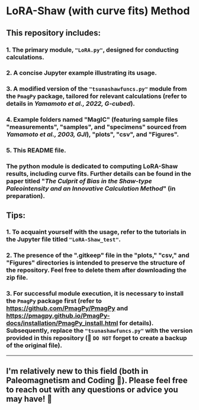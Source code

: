 # LoRA-Shaw (with curve fits) Method

## This repository includes:

### 1. The primary module, `"LoRA.py"`, designed for conducting calculations.
### 2. A concise Jupyter example illustrating its usage.
### 3. A modified version of the `"tsunashawfuncs.py"` module from the `PmagPy` package, tailored for relevant calculations (refer to details in *Yamamoto et al., 2022, G-cubed*).
### 4. Example folders named "MagIC" (featuring sample files "measurements", "samples", and "specimens" sourced from *Yamamoto et al., 2003, GJI*), "plots", "csv", and "Figures".
### 5. This README file.

### The python module is dedicated to computing LoRA-Shaw results, including curve fits. Further details can be found in the paper titled "*The Culprit of Bias in the Shaw-type Paleointensity and an Innovative Calculation Method*" (in preparation).

## Tips:

### 1. To acquaint yourself with the usage, refer to the tutorials in the Jupyter file titled `"LoRA-Shaw_test"`.
### 2. The presence of the ".gitkeep" file in the "plots," "csv," and "Figures" directories is intended to preserve the structure of the repository. Feel free to delete them after downloading the zip file.
### 3. For successful module execution, it is necessary to install the `PmagPy` package first (refer to https://github.com/PmagPy/PmagPy and https://pmagpy.github.io/PmagPy-docs/installation/PmagPy_install.html for details). Subsequently, replace the `"tsunashawfuncs.py"` with the version provided in this repository (🤔 `DO NOT` forget to create a backup of the original file).
---
## I'm relatively new to this field (both in Paleomagnetism and Coding 🤯). Please feel free to reach out with any questions or advice you may have! 🤠
